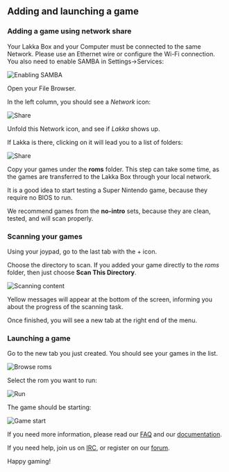 ## Adding and launching a game

### Adding a game using network share

Your Lakka Box and your Computer must be connected to the same Network. Please use an Ethernet wire or configure the Wi-Fi connection. You also need to enable SAMBA in Settings->Services:

![Enabling SAMBA](/images/lakkamenuenablesamba.png)

Open your File Browser.

In the left column, you should see a *Network* icon:

![Share](/images/linuxsamba1.png)

Unfold this Network icon, and see if *Lakka* shows up.

If Lakka is there, clicking on it will lead you to a list of folders:

![Share](/images/linuxsamba2.png)

Copy your games under the **roms** folder. This step can take some time, as the games are transferred to the Lakka Box through your local network.

It is a good idea to start testing a Super Nintendo game, because they require no BIOS to run.

We recommend games from the **no-intro** sets, because they are clean, tested, and will scan properly.

### Scanning your games

Using your joypad, go to the last tab with the + icon.

Choose the directory to scan. If you added your game directly to the *roms* folder, then just choose **Scan This Directory**.

![Scanning content](/images/lakkamenuscan.png)

Yellow messages will appear at the bottom of the screen, informing you about the progress of the scanning task.

Once finished, you will see a new tab at the right end of the menu.

### Launching a game

Go to the new tab you just created. You should see your games in the list.

![Browse roms](/images/lakkamenufindrom.png)

Select the rom you want to run:

![Run](/images/lakkamenurunrom.png)

The game should be starting:

![Game start](/images/rguiromlaunched.png)

If you need more information, please read our [FAQ](/doc/FAQ) and our [documentation](/doc/Home).

If you need help, join us on [IRC](irc://irc.freenode.org/#lakkatv), or register on our [forum](https://forums.libretro.com/c/libretro/lakka-tv-general).

Happy gaming!
